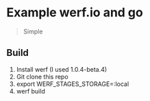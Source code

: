 # Example werf.io and go
> Simple

## Build
1. Install werf (I used 1.0.4-beta.4)
2. Git clone this repo
3. export WERF_STAGES_STORAGE=:local
4. werf build